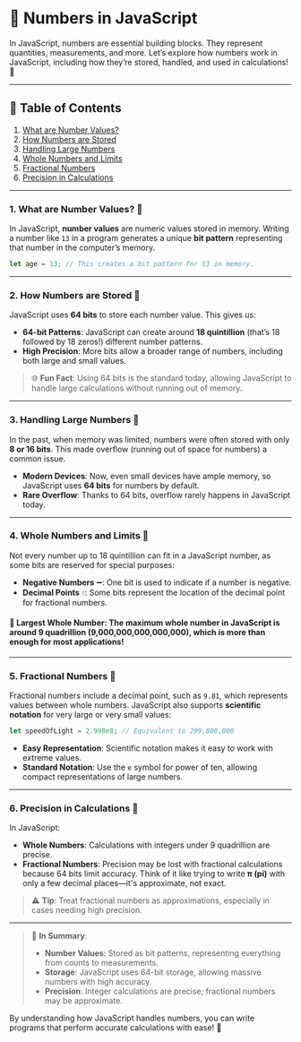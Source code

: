 # 🔢 Numbers in JavaScript

In JavaScript, numbers are essential building blocks. They represent quantities, measurements, and more. Let’s explore how numbers work in JavaScript, including how they’re stored, handled, and used in calculations! 🚀

---

## 📖 Table of Contents
1. [What are Number Values?](#1-what-are-number-values-)
2. [How Numbers are Stored](#2-how-numbers-are-stored-)
3. [Handling Large Numbers](#3-handling-large-numbers-)
4. [Whole Numbers and Limits](#4-whole-numbers-and-limits-)
5. [Fractional Numbers](#5-fractional-numbers-)
6. [Precision in Calculations](#6-precision-in-calculations-)

---

### 1. What are Number Values? 🔢

In JavaScript, **number values** are numeric values stored in memory. Writing a number like `13` in a program generates a unique **bit pattern** representing that number in the computer’s memory.

```javascript
let age = 13; // This creates a bit pattern for 13 in memory.
```

---

### 2. How Numbers are Stored 💾

JavaScript uses **64 bits** to store each number value. This gives us:

- **64-bit Patterns**: JavaScript can create around **18 quintillion** (that’s 18 followed by 18 zeros!) different number patterns.
- **High Precision**: More bits allow a broader range of numbers, including both large and small values.

> 🌐 **Fun Fact**: Using 64 bits is the standard today, allowing JavaScript to handle large calculations without running out of memory.

---

### 3. Handling Large Numbers 📱

In the past, when memory was limited, numbers were often stored with only **8 or 16 bits**. This made overflow (running out of space for numbers) a common issue.

- **Modern Devices**: Now, even small devices have ample memory, so JavaScript uses **64 bits** for numbers by default.
- **Rare Overflow**: Thanks to 64 bits, overflow rarely happens in JavaScript today.

---

### 4. Whole Numbers and Limits 🚀

Not every number up to 18 quintillion can fit in a JavaScript number, as some bits are reserved for special purposes:

- **Negative Numbers** ➖: One bit is used to indicate if a number is negative.
- **Decimal Points** 💧: Some bits represent the location of the decimal point for fractional numbers.

#### 🧮 **Largest Whole Number**: The maximum whole number in JavaScript is around **9 quadrillion** (9,000,000,000,000,000), which is more than enough for most applications!

---

### 5. Fractional Numbers 🔢

Fractional numbers include a decimal point, such as `9.81`, which represents values between whole numbers. JavaScript also supports **scientific notation** for very large or very small values:

```javascript
let speedOfLight = 2.998e8; // Equivalent to 299,800,000
```

- **Easy Representation**: Scientific notation makes it easy to work with extreme values.
- **Standard Notation**: Use the `e` symbol for power of ten, allowing compact representations of large numbers.

---

### 6. Precision in Calculations 🎯

In JavaScript:

- **Whole Numbers**: Calculations with integers under 9 quadrillion are precise.
- **Fractional Numbers**: Precision may be lost with fractional calculations because 64 bits limit accuracy. Think of it like trying to write **π (pi)** with only a few decimal places—it's approximate, not exact.

> ⚠️ **Tip**: Treat fractional numbers as approximations, especially in cases needing high precision.

---

> 🧠 **In Summary**:
> - **Number Values**: Stored as bit patterns, representing everything from counts to measurements.
> - **Storage**: JavaScript uses 64-bit storage, allowing massive numbers with high accuracy.
> - **Precision**: Integer calculations are precise; fractional numbers may be approximate.

By understanding how JavaScript handles numbers, you can write programs that perform accurate calculations with ease! 🎉
